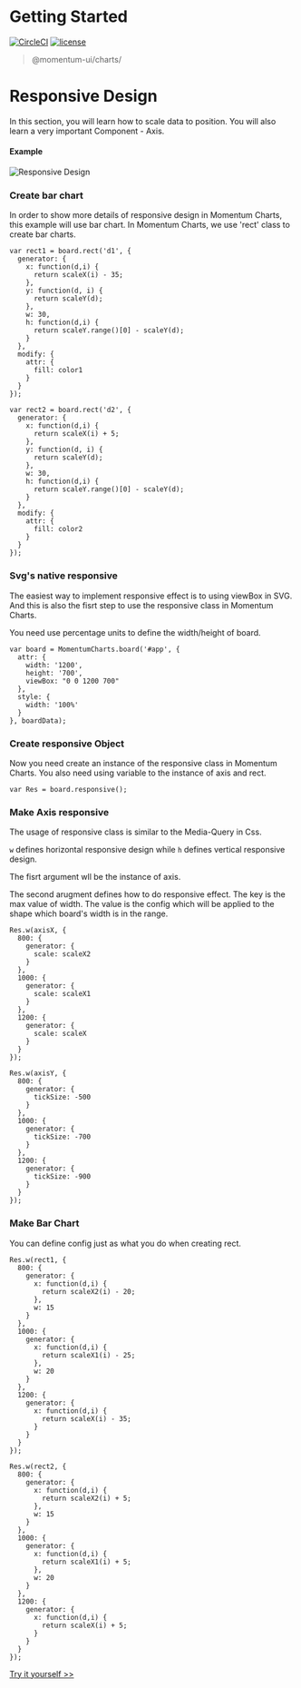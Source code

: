 <!-- {"index":7} -->
# Getting Started

[![CircleCI](https://img.shields.io/circleci/project/github/momentum-design/momentum-ui/main.svg)](https://circleci.com/gh/momentum-design/momentum-ui/)
[![license](https://img.shields.io/github/license/momentum-design/momentum-ui.svg?color=blueviolet)](https://github.com/momentum-design/momentum-ui/blob/main/charts/LICENSE)

> @momentum-ui/charts/

# Responsive Design

In this section, you will learn how to scale data to position. You will also learn a very important Component - Axis.

#### Example

![Responsive Design](https://screenshot.codepen.io/3315115.gOOZRrj.small.20bb896d-af73-480d-9bba-e1b78fecf666.png)

### Create bar chart

In order to show more details of responsive design in Momentum Charts, this example will use bar chart. In Momentum Charts, we use 'rect' class to create bar charts.


```
var rect1 = board.rect('d1', {
  generator: {
    x: function(d,i) {
      return scaleX(i) - 35;
    },
    y: function(d, i) {
      return scaleY(d);
    },
    w: 30,
    h: function(d,i) {
      return scaleY.range()[0] - scaleY(d);
    }
  },
  modify: {
    attr: {
      fill: color1
    }
  }
});

var rect2 = board.rect('d2', {
  generator: {
    x: function(d,i) {
      return scaleX(i) + 5;
    },
    y: function(d, i) {
      return scaleY(d);
    },
    w: 30,
    h: function(d,i) {
      return scaleY.range()[0] - scaleY(d);
    }
  },
  modify: {
    attr: {
      fill: color2
    }
  }
});

```

### Svg's native responsive

The easiest way to implement responsive effect is to using viewBox in SVG. And this is also the fisrt step to use the responsive class in Momentum Charts.

You need use percentage units to define the width/height of board.

```
var board = MomentumCharts.board('#app', {
  attr: {
    width: '1200',
    height: '700',
    viewBox: "0 0 1200 700"
  },
  style: {
    width: '100%'
  }
}, boardData);
```

### Create responsive Object

Now you need create an instance of the responsive class in Momentum Charts. You also need using variable to the instance of axis and rect.

```
var Res = board.responsive();
```

### Make Axis responsive

The usage of responsive class is similar to the Media-Query in Css.

```w``` defines horizontal responsive design while ```h``` defines vertical responsive design. 

The fisrt argument wll be the instance of axis.

The second arugment defines how to do responsive effect. The key is the max value of width. The value is the config which will be applied to the shape which board's width is in the range.

```
Res.w(axisX, {
  800: {
    generator: {
      scale: scaleX2
    }
  },
  1000: {
    generator: {
      scale: scaleX1
    }
  },
  1200: {
    generator: {
      scale: scaleX
    }
  }
});

Res.w(axisY, {
  800: {
    generator: {
      tickSize: -500
    }
  },
  1000: {
    generator: {
      tickSize: -700
    }
  },
  1200: {
    generator: {
      tickSize: -900
    }
  }
});
```

### Make Bar Chart

You can define config just as what you do when creating rect.

```
Res.w(rect1, {
  800: {
    generator: {
      x: function(d,i) {
        return scaleX2(i) - 20;
      },
      w: 15
    }
  },
  1000: {
    generator: {
      x: function(d,i) {
        return scaleX1(i) - 25;
      },
      w: 20
    }
  },
  1200: {
    generator: {
      x: function(d,i) {
        return scaleX(i) - 35;
      }
    }
  }
});

Res.w(rect2, {
  800: {
    generator: {
      x: function(d,i) {
        return scaleX2(i) + 5;
      },
      w: 15
    }
  },
  1000: {
    generator: {
      x: function(d,i) {
        return scaleX1(i) + 5;
      },
      w: 20
    }
  },
  1200: {
    generator: {
      x: function(d,i) {
        return scaleX(i) + 5;
      }
    }
  }
});
```

[Try it yourself >>](https://codepen.io/arthusliang/pen/gOOZRrj)
